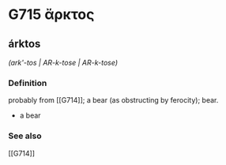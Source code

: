 # G715 ἄρκτος

## árktos

_(ark'-tos | AR-k-tose | AR-k-tose)_

### Definition

probably from [[G714]]; a bear (as obstructing by ferocity); bear.

- a bear

### See also

[[G714]]

